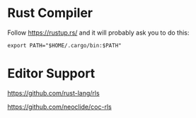 Rust Compiler
============

Follow https://rustup.rs/ and it will probably ask you to do this:

```
export PATH="$HOME/.cargo/bin:$PATH"
```

Editor Support
==============

https://github.com/rust-lang/rls

https://github.com/neoclide/coc-rls
